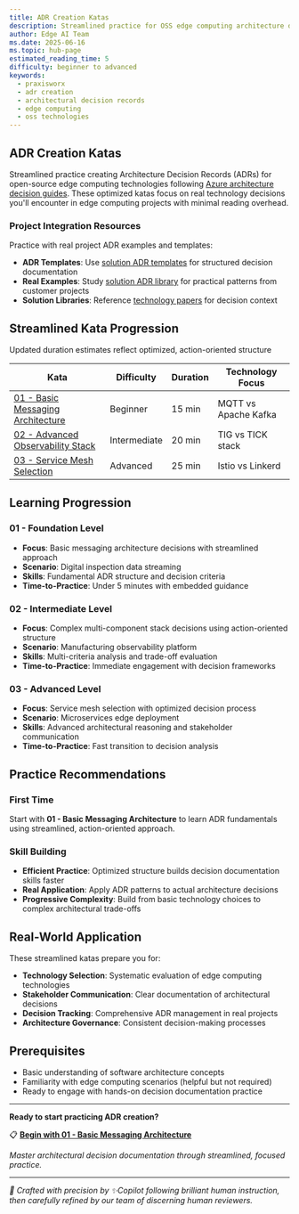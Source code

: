 ```yaml
---
title: ADR Creation Katas
description: Streamlined practice for OSS edge computing architecture decision records
author: Edge AI Team
ms.date: 2025-06-16
ms.topic: hub-page
estimated_reading_time: 5
difficulty: beginner to advanced
keywords:
  - praxisworx
  - adr creation
  - architectural decision records
  - edge computing
  - oss technologies
---
```


## ADR Creation Katas

Streamlined practice creating Architecture Decision Records (ADRs) for open-source edge computing technologies following [Azure architecture decision guides][ms-azure-architecture-decisions]. These optimized katas focus on real technology decisions you'll encounter in edge computing projects with minimal reading overhead.

### Project Integration Resources

Practice with real project ADR examples and templates:

- **ADR Templates**: Use [solution ADR templates][adr-templates] for structured decision documentation
- **Real Examples**: Study [solution ADR library][adr-library] for practical patterns from customer projects
- **Solution Libraries**: Reference [technology papers][technology-papers] for decision context

## Streamlined Kata Progression

Updated duration estimates reflect optimized, action-oriented structure

| Kata                                                       | Difficulty   | Duration | Technology Focus     |
|------------------------------------------------------------|--------------|----------|----------------------|
| [01 - Basic Messaging Architecture][kata-01-messaging]     | Beginner     | 15 min   | MQTT vs Apache Kafka |
| [02 - Advanced Observability Stack][kata-02-observability] | Intermediate | 20 min   | TIG vs TICK stack    |
| [03 - Service Mesh Selection][kata-03-service-mesh]        | Advanced     | 25 min   | Istio vs Linkerd     |

## Learning Progression

### 01 - Foundation Level

- **Focus**: Basic messaging architecture decisions with streamlined approach
- **Scenario**: Digital inspection data streaming
- **Skills**: Fundamental ADR structure and decision criteria
- **Time-to-Practice**: Under 5 minutes with embedded guidance

### 02 - Intermediate Level

- **Focus**: Complex multi-component stack decisions using action-oriented structure
- **Scenario**: Manufacturing observability platform
- **Skills**: Multi-criteria analysis and trade-off evaluation
- **Time-to-Practice**: Immediate engagement with decision frameworks

### 03 - Advanced Level

- **Focus**: Service mesh selection with optimized decision process
- **Scenario**: Microservices edge deployment
- **Skills**: Advanced architectural reasoning and stakeholder communication
- **Time-to-Practice**: Fast transition to decision analysis

## Practice Recommendations

### First Time

Start with **01 - Basic Messaging Architecture** to learn ADR fundamentals using streamlined, action-oriented approach.

### Skill Building

- **Efficient Practice**: Optimized structure builds decision documentation skills faster
- **Real Application**: Apply ADR patterns to actual architecture decisions
- **Progressive Complexity**: Build from basic technology choices to complex architectural trade-offs

## Real-World Application

These streamlined katas prepare you for:

- **Technology Selection**: Systematic evaluation of edge computing technologies
- **Stakeholder Communication**: Clear documentation of architectural decisions
- **Decision Tracking**: Comprehensive ADR management in real projects
- **Architecture Governance**: Consistent decision-making processes

## Prerequisites

- Basic understanding of software architecture concepts
- Familiarity with edge computing scenarios (helpful but not required)
- Ready to engage with hands-on decision documentation practice

---

**Ready to start practicing ADR creation?**

📋 **[Begin with 01 - Basic Messaging Architecture][kata-01-messaging]**

*Master architectural decision documentation through streamlined, focused practice.*

---

<!-- markdownlint-disable MD036 -->
*🤖 Crafted with precision by ✨Copilot following brilliant human instruction,
then carefully refined by our team of discerning human reviewers.*
<!-- markdownlint-enable MD036 -->

<!-- Reference Links -->
<!-- Internal Project Links -->
[adr-templates]: /project-adrs/
[adr-library]: /docs/solution-adr-library/
[technology-papers]: /docs/solution-technology-paper-library/
[kata-01-messaging]: /praxisworx/katas/adr-creation/01-basic-messaging-architecture
[kata-02-observability]: /praxisworx/katas/adr-creation/02-advanced-observability-stack
[kata-03-service-mesh]: /praxisworx/katas/adr-creation/03-service-mesh-selection

<!-- Microsoft Documentation -->
[ms-azure-architecture-decisions]: https://learn.microsoft.com/azure/architecture/guide/design-principles/
